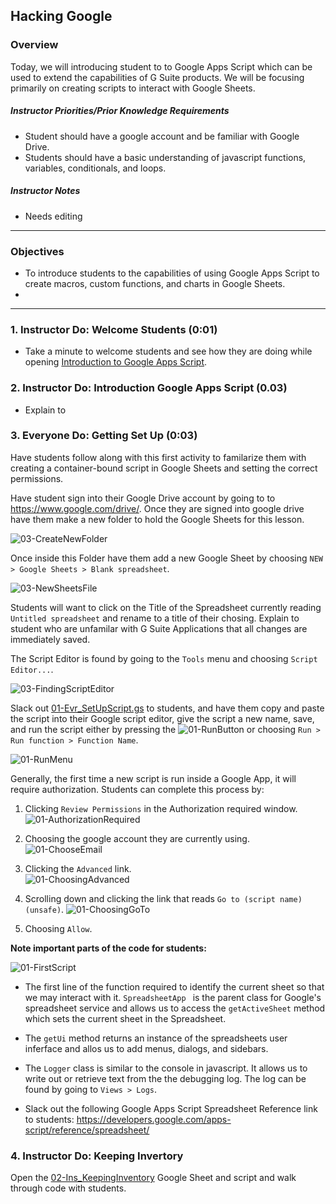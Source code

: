 ## Hacking Google

### Overview

Today, we will introducing student to to Google Apps Script which can be used to extend the capabilities of G Suite products.  We will be focusing primarily on creating scripts to interact with Google Sheets.  

##### Instructor Priorities/Prior Knowledge Requirements

* Student should have a google account and be familiar with Google Drive.  
* Students should have a basic understanding of javascript functions, variables, conditionals, and loops.

##### Instructor Notes

* Needs editing

- - -

### Objectives

* To introduce students to the capabilities of using Google Apps Script to create macros, custom functions, and charts in 
Google Sheets. 
* 

- - - 

### 1. Instructor Do: Welcome Students (0:01)

* Take a minute to welcome students and see how they are doing while opening [Introduction to Google Apps Script](https://docs.google.com/presentation/d/1ynneIPznmbAwAoNVCto-vulT6IBh7p8fueSiiWtuYN8/edit?usp=sharing).

### 2. Instructor Do: Introduction Google Apps Script (0.03)

* Explain to 

### 3. Everyone Do: Getting Set Up (0:03)

Have students follow along with this first activity to familarize them with creating a container-bound script in Google Sheets and setting the correct permissions.  

Have student sign into their Google Drive account by going to to https://www.google.com/drive/.  Once they are signed into google drive have them make a new folder to hold the Google Sheets for this lesson.  

![03-CreateNewFolder](Images/01-CreateNewFolder.png)

Once inside this Folder have them add a new Google Sheet by choosing `NEW > Google Sheets > Blank spreadsheet`.

![03-NewSheetsFile](Images/01-NewSheetsFile.png)

Students will want to click on the Title of the Spreadsheet currently reading `Untitled spreadsheet` and rename to a title of their chosing.  Explain to student who are unfamilar with G Suite Applications that all changes are immediately saved.  

The Script Editor is found by going to the `Tools` menu and choosing `Script Editor...`.  

![03-FindingScriptEditor](Images/01-FindingScriptEditor.png)

Slack out [01-Evr_SetUpScript.gs](https://github.com/racquesta/sampleLesson/blob/master/Activities/01-Evr_SetUpScript/01-Erv_setUpScript.gs) to students, and have them copy and paste the script into their Google script editor, give the script a new name, save, and run the script either by pressing the ![01-RunButton](Images/01-RunButton.png) or choosing `Run > Run function > Function Name`. 

![01-RunMenu](Images/01-RunMenu.png)

Generally, the first time a new script is run inside a Google App, it will require authorization.  Students can complete this process by:

  1. Clicking `Review Permissions` in the Authorization required window.
  ![01-AuthorizationRequired](Images/01-AuthorizationRequired.png)
  
  2. Choosing the google account they are currently using.
  ![01-ChooseEmail](Images/01-ChooseEmail.png)
  
  3. Clicking the `Advanced` link.  
  ![01-ChoosingAdvanced](Images/01-ChoosingAdvanced.png)
  
  4. Scrolling down and clicking the link that reads `Go to (script name)(unsafe)`.
  ![01-ChoosingGoTo](Images/01-ChoosingGoTo.png)

  5. Choosing `Allow`.
  
__Note important parts of the code for students:__

![01-FirstScript](Images/01-FirstScript.png)

* The first line of the function required to identify the current sheet so that we may interact with it.  `SpreadsheetApp ` is the parent class for Google's spreadsheet service and allows us to access the `getActiveSheet` method which sets the current sheet in the Spreadsheet. 

* The `getUi` method returns an instance of the spreadsheets user inferface and allos us to add menus, dialogs, and sidebars.

* The `Logger` class is similar to the console in javascript.  It allows us to write out or retrieve text from the the debugging log.  The log can be found by going to `Views > Logs`.

* Slack out the following Google Apps Script Spreadsheet Reference link to students: https://developers.google.com/apps-script/reference/spreadsheet/

### 4. Instructor Do: Keeping Invertory

Open the [02-Ins_KeepingInventory]() Google Sheet and script and walk through code with students.  


